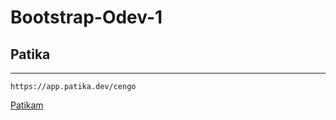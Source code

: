 # Bootstrap-Odev-1

## Patika
----------------------------------

```
https://app.patika.dev/cengo
```
[Patikam](https://app.patika.dev/cengo)